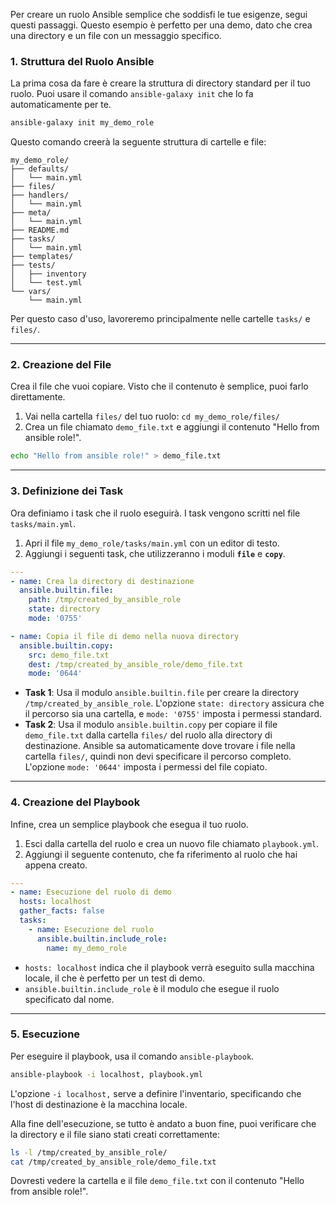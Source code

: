 Per creare un ruolo Ansible semplice che soddisfi le tue esigenze, segui questi passaggi. Questo esempio è perfetto per una demo, dato che crea una directory e un file con un messaggio specifico.

### 1\. Struttura del Ruolo Ansible

La prima cosa da fare è creare la struttura di directory standard per il tuo ruolo. Puoi usare il comando `ansible-galaxy init` che lo fa automaticamente per te.

```bash
ansible-galaxy init my_demo_role
```

Questo comando creerà la seguente struttura di cartelle e file:

```
my_demo_role/
├── defaults/
│   └── main.yml
├── files/
├── handlers/
│   └── main.yml
├── meta/
│   └── main.yml
├── README.md
├── tasks/
│   └── main.yml
├── templates/
├── tests/
│   ├── inventory
│   └── test.yml
└── vars/
    └── main.yml
```

Per questo caso d'uso, lavoreremo principalmente nelle cartelle `tasks/` e `files/`.

-----

### 2\. Creazione del File

Crea il file che vuoi copiare. Visto che il contenuto è semplice, puoi farlo direttamente.

1.  Vai nella cartella `files/` del tuo ruolo:
    `cd my_demo_role/files/`
2.  Crea un file chiamato `demo_file.txt` e aggiungi il contenuto "Hello from ansible role\!".

<!-- end list -->

```bash
echo "Hello from ansible role!" > demo_file.txt
```

-----

### 3\. Definizione dei Task

Ora definiamo i task che il ruolo eseguirà. I task vengono scritti nel file `tasks/main.yml`.

1.  Apri il file `my_demo_role/tasks/main.yml` con un editor di testo.
2.  Aggiungi i seguenti task, che utilizzeranno i moduli **`file`** e **`copy`**.

<!-- end list -->

```yaml
---
- name: Crea la directory di destinazione
  ansible.builtin.file:
    path: /tmp/created_by_ansible_role
    state: directory
    mode: '0755'

- name: Copia il file di demo nella nuova directory
  ansible.builtin.copy:
    src: demo_file.txt
    dest: /tmp/created_by_ansible_role/demo_file.txt
    mode: '0644'
```

  * **Task 1**: Usa il modulo `ansible.builtin.file` per creare la directory `/tmp/created_by_ansible_role`. L'opzione `state: directory` assicura che il percorso sia una cartella, e `mode: '0755'` imposta i permessi standard.
  * **Task 2**: Usa il modulo `ansible.builtin.copy` per copiare il file `demo_file.txt` dalla cartella `files/` del ruolo alla directory di destinazione. Ansible sa automaticamente dove trovare i file nella cartella `files/`, quindi non devi specificare il percorso completo. L'opzione `mode: '0644'` imposta i permessi del file copiato.

-----

### 4\. Creazione del Playbook

Infine, crea un semplice playbook che esegua il tuo ruolo.

1.  Esci dalla cartella del ruolo e crea un nuovo file chiamato `playbook.yml`.
2.  Aggiungi il seguente contenuto, che fa riferimento al ruolo che hai appena creato.

<!-- end list -->

```yaml
---
- name: Esecuzione del ruolo di demo
  hosts: localhost
  gather_facts: false
  tasks:
    - name: Esecuzione del ruolo
      ansible.builtin.include_role:
        name: my_demo_role
```

  * `hosts: localhost` indica che il playbook verrà eseguito sulla macchina locale, il che è perfetto per un test di demo.
  * `ansible.builtin.include_role` è il modulo che esegue il ruolo specificato dal nome.

-----

### 5\. Esecuzione

Per eseguire il playbook, usa il comando `ansible-playbook`.

```bash
ansible-playbook -i localhost, playbook.yml
```

L'opzione `-i localhost,` serve a definire l'inventario, specificando che l'host di destinazione è la macchina locale.

Alla fine dell'esecuzione, se tutto è andato a buon fine, puoi verificare che la directory e il file siano stati creati correttamente:

```bash
ls -l /tmp/created_by_ansible_role/
cat /tmp/created_by_ansible_role/demo_file.txt
```

Dovresti vedere la cartella e il file `demo_file.txt` con il contenuto "Hello from ansible role\!".
